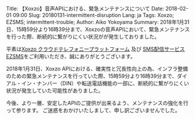 Title: 【Xoxzo】音声APIにおける、緊急メンテナンスについて
Date: 2018-02-01 09:00
Slug: 20180131-intermittent-disruption
Lang: ja
Tags: Xoxzo; EZSMS; intermittent-trouble; 
Author: Aiko Yokoyama
Summary: 2018年1月31日、15時59分より16時39分まで、Xoxzoの音声APIにおいて、緊急メンテナンスを行った際、断続的に繋がりにくい状況がが発生しておりました。

平素は[Xoxzo クラウドテレフォニープラットフォーム](https://www.xoxzo.com/ja/)
及び [SMS配信サービス EZSMS](https://www.ezsms.biz/ja/)をご利用いただき、誠にありがとうございます。

2018年1月31日、Xoxzo APIにおける、確実性と冗長性向上の為、インフラ整備のための緊急メンテナンスを行っていた際、15時59分より16時39分まで、ダイアル・イン・ナンバー（DIN）や転送電話機能の一部に、断続的に繋がりにくい状況が発生していた可能性がありました。

今後、より一層、安定したAPIのご提供が出来るよう、メンテナンスの強化を行って参ります。
ご迷惑をおかけいたしまして、申し訳ございませんでした。
